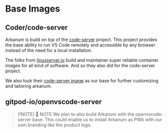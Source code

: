 # Base Images

## Coder/code-server

Arkanum is build on top of the [code-server](https://github.com/coder/code-server) project. This project
provides the base ability to run VS Code remotely and accessible by any browser instead of the need for a local
installation.

The folks from [linuxserver.io](https://www.linuxserver.io/) build and maintainer super reliable container images
for all kind of software. And so they also did for the code-server project.

We also took their [code-server image](https://hub.docker.com/r/linuxserver/code-server) as our base for further
customizing and tailoring arkanum.

## gitpod-io/openvscode-server <Badge type="info" text="planned for arkanum v2++" />

> [!NOTE] 💬 NOTE
> We plan to also build Arkanum with the openvscode-server base. This could enable us to install Arkanum as
> PWA with our own branding like the product logo.
